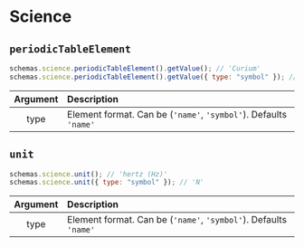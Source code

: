 # Science

## `periodicTableElement`

```js
schemas.science.periodicTableElement().getValue(); // 'Curium'
schemas.science.periodicTableElement().getValue({ type: "symbol" }); // 'Zn'
```

| Argument | Description                                                      |
| :------: | :--------------------------------------------------------------- |
|   type   | Element format. Can be (`'name'`, `'symbol'`). Defaults `'name'` |

## `unit`

```js
schemas.science.unit(); // 'hertz (Hz)'
schemas.science.unit({ type: "symbol" }); // 'N'
```

| Argument | Description                                                      |
| :------: | :--------------------------------------------------------------- |
|   type   | Element format. Can be (`'name'`, `'symbol'`). Defaults `'name'` |
